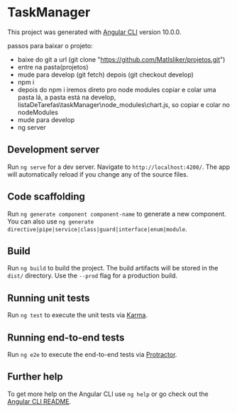 # TaskManager

This project was generated with [Angular CLI](https://github.com/angular/angular-cli) version 10.0.0.

passos para baixar o projeto:

- baixe do git a url (git clone "https://github.com/MatIsliker/projetos.git")
- entre na pasta(projetos)
- mude para develop (git fetch) depois (git checkout develop)
- npm i
- depois do npm i iremos direto pro node modules copiar e colar uma pasta lá, a pasta está na develop, 
  listaDeTarefas\taskManager\node_modules\chart.js, so copiar e colar no nodeModules
- mude para develop
- ng server

## Development server

Run `ng serve` for a dev server. Navigate to `http://localhost:4200/`. The app will automatically reload if you change any of the source files.

## Code scaffolding

Run `ng generate component component-name` to generate a new component. You can also use `ng generate directive|pipe|service|class|guard|interface|enum|module`.

## Build

Run `ng build` to build the project. The build artifacts will be stored in the `dist/` directory. Use the `--prod` flag for a production build.

## Running unit tests

Run `ng test` to execute the unit tests via [Karma](https://karma-runner.github.io).

## Running end-to-end tests

Run `ng e2e` to execute the end-to-end tests via [Protractor](http://www.protractortest.org/).

## Further help

To get more help on the Angular CLI use `ng help` or go check out the [Angular CLI README](https://github.com/angular/angular-cli/blob/master/README.md).
